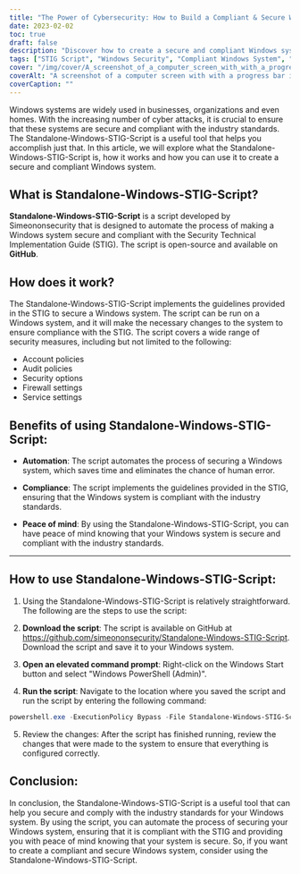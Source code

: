 ```yaml
---
title: "The Power of Cybersecurity: How to Build a Compliant & Secure Windows System with Standalone-Windows-STIG-Script"
date: 2023-02-02
toc: true
draft: false
description: "Discover how to create a secure and compliant Windows system with the easy-to-use Standalone-Windows-STIG-Script, an informative article with step-by-step instructions and detailed parameter explanations."
tags: ["STIG Script", "Windows Security", "Compliant Windows System", "System Hardening", "Windows STIG", "Secure Windows", "Windows Compliance", "Manual Install", "Windows Updates", "Adobe Reader", "Firefox", "Chrome", "Internet Explorer 11", ".NET Framework", "Office", "OneDrive", "Java", "Windows Defender", "Windows Firewall", "Mitigations", "Nessus PID", "VMware Horizon", "Optional Hardening"]
cover: "/img/cover/A_screenshot_of_a_computer_screen_with_with_a_progress_bar.png"
coverAlt: "A screenshot of a computer screen with with a progress bar indicating the completion percentage."
coverCaption: ""
---
```


Windows systems are widely used in businesses, organizations and even homes. With the increasing number of cyber attacks, it is crucial to ensure that these systems are secure and compliant with the industry standards. The Standalone-Windows-STIG-Script is a useful tool that helps you accomplish just that. In this article, we will explore what the Standalone-Windows-STIG-Script is, how it works and how you can use it to create a secure and compliant Windows system.

## What is Standalone-Windows-STIG-Script?

**Standalone-Windows-STIG-Script** is a script developed by Simeononsecurity that is designed to automate the process of making a Windows system secure and compliant with the Security Technical Implementation Guide (STIG). The script is open-source and available on **GitHub**.

## How does it work?

The Standalone-Windows-STIG-Script implements the guidelines provided in the STIG to secure a Windows system. The script can be run on a Windows system, and it will make the necessary changes to the system to ensure compliance with the STIG. The script covers a wide range of security measures, including but not limited to the following:

- Account policies
- Audit policies
- Security options
- Firewall settings
- Service settings

## Benefits of using Standalone-Windows-STIG-Script:

- **Automation**: The script automates the process of securing a Windows system, which saves time and eliminates the chance of human error.

- **Compliance**: The script implements the guidelines provided in the STIG, ensuring that the Windows system is compliant with the industry standards.

- **Peace of mind**: By using the Standalone-Windows-STIG-Script, you can have peace of mind knowing that your Windows system is secure and compliant with the industry standards.

_________________________________________________________________________________________________________________________

## How to use Standalone-Windows-STIG-Script:

1. Using the Standalone-Windows-STIG-Script is relatively straightforward. The following are the steps to use the script:

2. **Download the script**: The script is available on GitHub at https://github.com/simeononsecurity/Standalone-Windows-STIG-Script. Download the script and save it to your Windows system.

3. **Open an elevated command prompt**: Right-click on the Windows Start button and select "Windows PowerShell (Admin)".

4. **Run the script**: Navigate to the location where you saved the script and run the script by entering the following command: 

```powershell
powershell.exe -ExecutionPolicy Bypass -File Standalone-Windows-STIG-Script.ps1
```

5. Review the changes: After the script has finished running, review the changes that were made to the system to ensure that everything is configured correctly.

## Conclusion:

In conclusion, the Standalone-Windows-STIG-Script is a useful tool that can help you secure and comply with the industry standards for your Windows system. By using the script, you can automate the process of securing your Windows system, ensuring that it is compliant with the STIG and providing you with peace of mind knowing that your system is secure. So, if you want to create a compliant and secure Windows system, consider using the Standalone-Windows-STIG-Script.